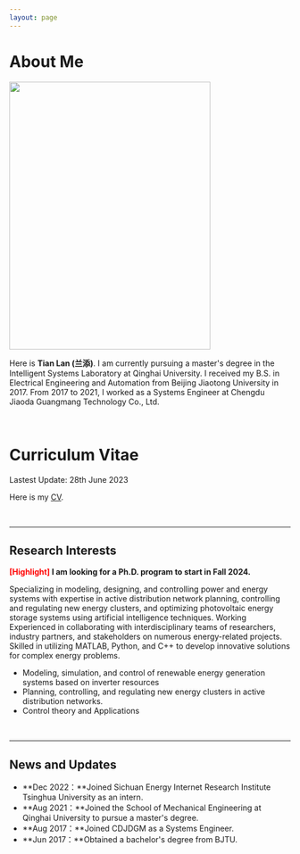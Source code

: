 ```yaml
---
layout: page
---
```


# About Me

<img src="https://caihanlin.com/caihanlin.jpg" class="floatpic" width="360" height="480">

Here is **Tian Lan (兰添)**. I am currently pursuing a master's degree in the Intelligent Systems Laboratory at Qinghai University. I received my B.S. in Electrical Engineering and Automation from Beijing Jiaotong University in 2017. From 2017 to 2021, I worked as a Systems Engineer at Chengdu Jiaoda Guangmang Technology Co., Ltd. 


<br>

# Curriculum Vitae

Lastest Update: 28th June 2023

Here is my [CV](https://tianlan9308.github.io/file/TianLan_CV.pdf).

<br>

---

## Research Interests

**<font color='red'>[Highlight]</font> I am looking for a Ph.D. program to start in Fall 2024.**


Specializing in modeling, designing, and controlling power and energy systems with expertise in active distribution network planning, controlling and regulating new energy clusters, and optimizing photovoltaic energy storage systems using artificial intelligence techniques. Working Experienced in collaborating with interdisciplinary teams of researchers, industry partners, and stakeholders on numerous energy-related projects. Skilled in utilizing MATLAB, Python, and C++ to develop innovative solutions for complex energy problems.

- Modeling, simulation, and control of renewable energy generation systems based on inverter resources
- Planning, controlling, and regulating new energy clusters in active distribution networks.
- Control theory and Applications

<br>

---

## News and Updates

- **Dec 2022：**Joined Sichuan Energy Internet Research Institute Tsinghua University as an intern.
- **Aug 2021：**Joined the School of Mechanical Engineering at Qinghai University to pursue a master's degree.
- **Aug 2017：**Joined CDJDGM as a Systems Engineer.
- **Jun 2017：**Obtained a bachelor's degree from BJTU.

<br>


